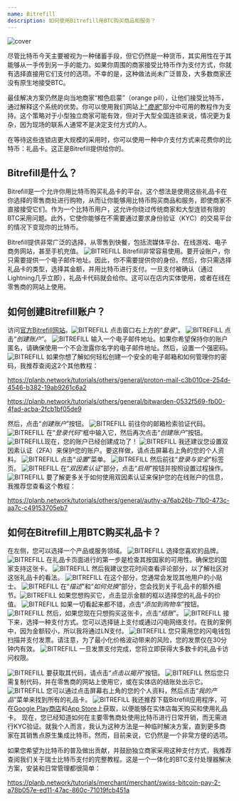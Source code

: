 ```yaml
---
name: Bitrefill
description: 如何使用Bitrefill用BTC购买商品和服务？
---
```

![cover](assets/cover.webp)

尽管比特币今天主要被视为一种储蓄手段，但它仍然是一种货币，其实用性在于其能够从一手传到另一手的能力。如果你周围的商家接受比特币作为支付方式，你就有选择直接用它们支付的选项。不幸的是，这种做法尚未广泛普及，大多数商家还没有原生地接受BTC。

最佳解决方案仍然是向当地商家“橙色启蒙”（orange pill），让他们接受比特币，通过解释这个系统的优势。你可以使用我们网站上["*商家*"](https://planb.network/tutorials/merchant)部分中可用的教程作为支持。这个策略对于小型独立商家可能有效，但对于大型全国连锁来说，情况更为复杂，因为现场的联系人通常不是决定支付方式的人。

在等待这些连锁店更大规模的采用时，你可以使用一种中介支付方式来花费你的比特币：礼品卡。这正是Bitrefill提供给你的。

## Bitrefill是什么？

Bitrefill是一个允许你用比特币购买礼品卡的平台。这个想法是使用这些礼品卡在你选择的零售商处进行购物，从而让你能够用比特币购买商品和服务，即使商家不直接接受它们。作为一个比特币用户，这允许你绕过传统商家和大型连锁有限的BTC采用问题。此外，它使你能够在不需要通过要求身份验证（KYC）的交易平台的情况下变现你的比特币。

Bitrefill提供非常广泛的选择，从零售到快餐，包括流媒体平台、在线游戏、电子商务网站，甚至手机充值。
![BITREFILL](assets/notext/01.webp)
Bitrefill非常容易使用。要开设账户，你只需要提供一个电子邮件地址。因此，你不需要提供你的身份。然后，你只需选择礼品卡的类型，选择其金额，并用比特币进行支付。一旦支付被确认（通过Lightning几乎立即），礼品卡代码就会给你。这可以在店内实体使用，或者在线在零售商的网站上使用。

## 如何创建Bitrefill账户？
访问[官方Bitrefill网站](https://www.bitrefill.com)。![BITREFILL](assets/notext/02.webp)
点击窗口右上方的“*登录*”。
![BITREFILL](assets/notext/03.webp)
点击“*创建账户*”。
![BITREFILL](assets/notext/04.webp)
输入一个电子邮件地址。如果你希望保持你的账户匿名，请确保使用一个不会泄露你名字的电子邮件地址。然后，设置一个强密码。
![BITREFILL](assets/notext/05.webp)
如果你想了解如何轻松创建一个安全的电子邮箱和如何管理你的密码，我推荐查阅这2个其他教程：

https://planb.network/tutorials/others/general/proton-mail-c3b010ce-254d-4546-b382-19ab9261c6a2

https://planb.network/tutorials/others/general/bitwarden-0532f569-fb00-4fad-acba-2fcb1bf05de9

然后，点击“*创建账户*”按钮。
![BITREFILL](assets/notext/06.webp)
前往你的邮箱检索验证代码。
![BITREFILL](assets/notext/07.webp)
在“*登录代码*”框中输入它，然后再次点击“*创建账户*”按钮。
![BITREFILL](assets/notext/08.webp)现在，您的账户已经创建成功了！
![BITREFILL](assets/notext/09.webp)
我还建议您设置双因素认证（2FA）来保护您的账户。要这样做，请点击屏幕右上角的您的个人资料。
![BITREFILL](assets/notext/10.webp)
点击“*设置*”菜单。
![BITREFILL](assets/notext/11.webp)
然后前往“*登录与安全*”标签页。
![BITREFILL](assets/notext/12.webp)
在“*双因素认证*”部分，点击“*启用*”按钮并按照设置过程操作。
![BITREFILL](assets/notext/13.webp)
要了解更多关于如何使用双因素认证来保护您的在线账户的信息，我推荐您查看这个教程：

https://planb.network/tutorials/others/general/authy-a76ab26b-71b0-473c-aa7c-c49153705eb7

## 如何在Bitrefill上用BTC购买礼品卡？

在左侧，您可以选择一个产品或服务领域。
![BITREFILL](assets/notext/14.webp)
选择您喜欢的品牌。
![BITREFILL](assets/notext/15.webp)
在礼品卡页面进行的第一步是检查其按国家的可用性。确保您的国家支持这张卡。
![BITREFILL](assets/notext/16.webp)
然后我建议您花时间查看评论部分，以了解社区对这张礼品卡的看法。
![BITREFILL](assets/notext/17.webp)
在这个部分，您通常会发现其他用户的小贴士。
![BITREFILL](assets/notext/18.webp)
在“*描述*”和“*如何兑换*”部分，您会找到关于礼品卡的额外细节。![BITREFILL](assets/notext/19.webp)
如果您想购买它，点击显示金额的框以选择您的礼品卡的价值。
![BITREFILL](assets/notext/20.webp)
如果一切看起来都不错，点击“*添加到购物车*”按钮。
![BITREFILL](assets/notext/21.webp)
然后，如果您现在只想购买这张卡，点击“*结账*”。
![BITREFILL](assets/notext/22.webp)
接下来，选择一种支付方式。您可以选择链上支付或通过闪电网络支付。在我的案例中，因为金额较小，所以我将通过LN支付。
![BITREFILL](assets/notext/23.webp)
您只需用您的闪电钱包扫描并支付发票。请注意，为了最小化价格波动带来的风险，您的发票仅在30分钟内有效。
![BITREFILL](assets/notext/24.webp)
一旦发票支付完成，您将立即获得大多数卡的礼品卡访问权限。

![BITREFILL](assets/notext/25.webp)
要获取其代码，请点击“*点击以揭开*”按钮。
![BITREFILL](assets/notext/26.webp)
然后您只需复制代码，并在零售商的网站上使用它，或在实体店的结账处出示它。
![BITREFILL](assets/notext/27.webp)
您可以通过点击屏幕右上角的您的个人资料，然后点击“*我的产品*”菜单来找到所有的礼品卡。
![BITREFILL](assets/notext/28.webp)
我还推荐下载Bitrefill应用程序，可在[Google Play商店](https://play.google.com/store/apps/details?id=com.bitrefill.app)和[App Store](https://apps.apple.com/in/app/bitrefill/id1378102623)上获取，以便能够在实体店每天购买和使用礼品卡。
现在，您已经知道如何在主要零售商处使用比特币进行日常开销，而无需进行KYC验证。就我个人而言，我认为这种方法是一种临时解决方案，直到更多商家在其销售点原生集成比特币。然而，目前来说，它仍然是一个非常方便的选项。

如果您希望为比特币的普及做出贡献，并鼓励独立商家采用这种支付方式，我推荐查阅我们关于瑞士比特币支付的完整教程。这是一个一体化的BTC支付处理器解决方案，安装和日常管理都很简单：

https://planb.network/tutorials/merchant/merchant/swiss-bitcoin-pay-2-a78b057e-ed11-47ac-860c-71019fcb451a